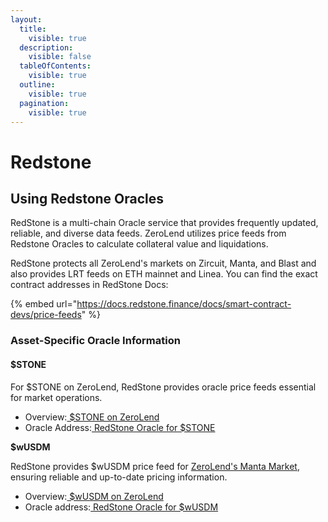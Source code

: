 ```yaml
---
layout:
  title:
    visible: true
  description:
    visible: false
  tableOfContents:
    visible: true
  outline:
    visible: true
  pagination:
    visible: true
---
```


# Redstone

## Using Redstone Oracles

RedStone is a multi-chain Oracle service that provides frequently updated, reliable, and diverse data feeds. ZeroLend utilizes price feeds from Redstone Oracles to calculate collateral value and liquidations.

RedStone protects all ZeroLend's markets on Zircuit, Manta, and Blast and also provides LRT feeds on ETH mainnet and Linea. You can find the exact contract addresses in RedStone Docs:

{% embed url="https://docs.redstone.finance/docs/smart-contract-devs/price-feeds" %}

### Asset-Specific Oracle Information

#### **$STONE**&#x20;

For $STONE on ZeroLend, RedStone provides oracle price feeds essential for market operations.

* Overview:[ $STONE on ZeroLend](https://app.zerolend.xyz/reserve-overview/?underlyingAsset=0xec901da9c68e90798bbbb74c11406a32a70652c3\&marketName=proto_manta_v3)
* Oracle Address:[ RedStone Oracle for $STONE](https://pacific-explorer.manta.network/address/0x36c44B353a340fbC5c7a6A0b8C56269CAC6967A3)

**$wUSDM**&#x20;

RedStone provides $wUSDM price feed for [ZeroLend's Manta Market](https://app.zerolend.xyz/?marketName=proto_manta_v3), ensuring reliable and up-to-date pricing information.

* Overview:[ $wUSDM on ZeroLend](https://app.zerolend.xyz/reserve-overview/?underlyingAsset=0xbdad407f77f44f7da6684b416b1951eca461fb07\&marketName=proto_manta_v3)
* Oracle address:[ RedStone Oracle for $wUSDM](https://pacific-explorer.manta.network/address/0x06D3ddB240A0848FF6d6952742fe814306F86356)
